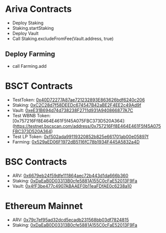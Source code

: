 # Ariva Contracts

- Deploy Staking
- Staking.startStaking
- Deploy Vault
- Call Staking.excludeFromFee(Vault.address, true)

## Deploy Farming
  - call Farming.add

# BSCT Contracts

- TestToken: [0x40D72277A87ae721232893E863626bdf6240c206](https://testnet.bscscan.com/address/0x40D72277A87ae721232893E863626bdf6240c206)
- Staking: [0xC2C28d7f58DEEDc674547B42aBE2F4EE2c49Ad9f](https://testnet.bscscan.com/address/0xC2C28d7f58DEEDc674547B42aBE2F4EE2c49Ad9f)
- Vault: [0xeE31B694d74d738238F2711d931A940866877A7C](https://testnet.bscscan.com/address/0xeE31B694d74d738238F2711d931A940866877A7C)
- Test WBNB Token: [0x757216Ff8E464E461F5f45A075FBC373D520A364]:(https://testnet.bscscan.com/address/0x757216Ff8E464E461F5f45A075FBC373D520A364)
- Test LP Token: [0xf502ada99119320852b825e661701ab00e05897f](https://testnet.bscscan.com/0xf502ada99119320852b825e661701ab00e05897f)
- Farming: [0x529aED06F1972dB5116fC78b1934F445A5832a4D](https://testnet.bscscan.com/0x529aED06F1972dB5116fC78b1934F445A5832a4D)

# BSC Contracts

- ARV: [0x6679eb24f59dfe111864aec72b443d1da666b360](https://bscscan.com/address/0x6679eb24f59dfe111864aec72b443d1da666b360)
- Staking: [0xDaEaB0D03313B0cfe5881A155C0cFaE52013F9Fa](https://bscscan.com/address/0xDaEaB0D03313B0cfe5881A155C0cFaE52013F9Fa)
- Vault: [0x4fF3be477c4907ABAAEF0b11eaFDfAE0c6238a10](https://bscscan.com/address/0x4fF3be477c4907ABAAEF0b11eaFDfAE0c6238a10)

# Ethereum Mainnet

- ARV: [0x79c7ef95ad32dcd5ecadb231568bb03df7824815](https://etherscan.io/address/0x79c7ef95ad32dcd5ecadb231568bb03df7824815)
- Staking: [0xDaEaB0D03313B0cfe5881A155C0cFaE52013F9Fa](https://etherscan.io/address/0xDaEaB0D03313B0cfe5881A155C0cFaE52013F9Fa)
